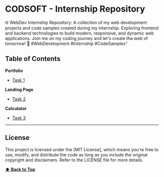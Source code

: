 # CODSOFT - Internship Repository

🌐 WebDev Internship Repository: A collection of my web development projects and code samples created during my internship. Exploring frontend and backend technologies to build modern, responsive, and dynamic web applications. Join me on my coding journey and let's create the web of tomorrow! 🚀 #WebDevelopment #Internship #CodeSamples"

## Table of Contents

**Portfolio**

- [Task 1](https://main--keen-pixie-88c476.netlify.app)

**Landing Page**

- [Task 2](https://main--silly-faloodeh-69e45c.netlify.app)

**Calculator**

- [Task 3](https://github.com/dhruvagrawat/CODSOFT/tree/main/Calculator)

---

## License

This project is licensed under the [MIT License], which means you're free to use, modify, and distribute the code as long as you include the original copyright and disclaimers. Refer to the LICENSE file for more details.

**[⬆ Back to Top](#table-of-contents)**
